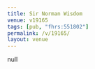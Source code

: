 ```yaml
---
title: Sir Norman Wisdom
venue: v19165
tags: [pub, "fhrs:551802"]
permalink: /v/19165/
layout: venue
---
```

null